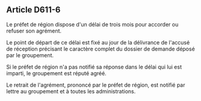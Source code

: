 Article D611-6
----
Le préfet de région dispose d'un délai de trois mois pour accorder ou refuser
son agrément.

Le point de départ de ce délai est fixé au jour de la délivrance de l'accusé de
réception précisant le caractère complet du dossier de demande déposé par le
groupement.

Si le préfet de région n'a pas notifié sa réponse dans le délai qui lui est
imparti, le groupement est réputé agréé.

Le retrait de l'agrément, prononcé par le préfet de région, est notifié par
lettre au groupement et à toutes les administrations.
